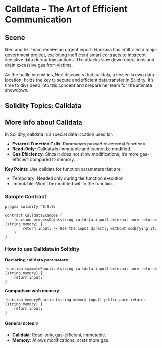 # Calldata – The Art of Efficient Communication

## Scene

Neri and her team receive an urgent report: Hackana has infiltrated a major government project, exploiting inefficient smart contracts to intercept sensitive data during transactions. The attacks slow down operations and drain excessive gas from victims.

As the battle intensifies, Neri discovers that calldata, a lesser-known data location, holds the key to secure and efficient data transfer in Solidity. It’s time to dive deep into this concept and prepare her team for the ultimate showdown.

## Solidity Topics: Calldata

## More Info about Calldata

In Solidity, calldata is a special data location used for:

- **External Function Calls**: Parameters passed to external functions.
- **Read-Only**: Calldata is immutable and cannot be modified.
- **Gas Efficiency**: Since it does not allow modifications, it’s more gas-efficient compared to memory.

**Key Points**:
Use calldata for function parameters that are:

- Temporary: Needed only during the function execution.
- Immutable: Won’t be modified within the function.

### Sample Contract

```solidity
pragma solidity ^0.8.8;

contract CalldataExample {
    function processData(string calldata input) external pure returns (string memory) {
        return input; // Use the input directly without modifying it.
    }
}
```

### How to use Calldata in Solidity

**Declaring calldata parameters**:

```solidity
function exampleFunction(string calldata input) external pure returns (string memory) {
    return input;
}
```

**Comparison with memory**:

```solidity
function memoryFunction(string memory input) public pure returns (string memory) {
    return input;
}
```

#### General notes 💡

- **Calldata**: Read-only, gas-efficient, immutable.
- **Memory**: Allows modifications, costs more gas.
